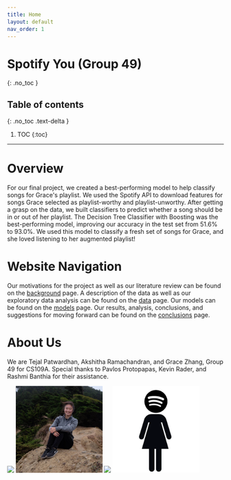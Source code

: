 ```yaml
---
title: Home
layout: default
nav_order: 1
---
```


# Spotify You (Group 49)
{: .no_toc }

## Table of contents
{: .no_toc .text-delta }

1. TOC
{:toc}

---

# Overview

For our final project, we created a best-performing model to help classify songs for Grace's playlist. 
We used the Spotify API to download features for songs Grace selected as playlist-worthy and playlist-unworthy.
After getting a grasp on the data, we built classifiers to predict whether a song should be in or out of her playlist.
The Decision Tree Classifier with Boosting was the best-performing model, improving our accuracy in the test set from 51.6% to 93.0%.
We used this model to classify a fresh set of songs for Grace, and she loved listening to her augmented playlist!

# Website Navigation
Our motivations for the project as well as our literature review can be found on the [background](background.html) page. 
A description of the data as well as our exploratory data analysis can be found on the [data](final_notebook/data.html) page.
Our models can be found on the [models](final_notebook/models.html) page. 
Our results, analysis, conclusions, and suggestions for moving forward can be found on the [conclusions](conclusions.html) page.

# About Us
We are Tejal Patwardhan, Akshitha Ramachandran, and Grace Zhang, Group 49 for CS109A. 
Special thanks to Pavlos Protopapas, Kevin Rader, and Rashmi Banthia for their assistance.

<img src="tejal.jpeg" width="40%">
<img src="grace.jpeg" width="40%">
<img src="akshitha.jpeg" width="40%">
<img src="wom.png" width="40%">
<!-- ![alt text](wom.png "Logo Title Text 1"){ width=50% } -->



